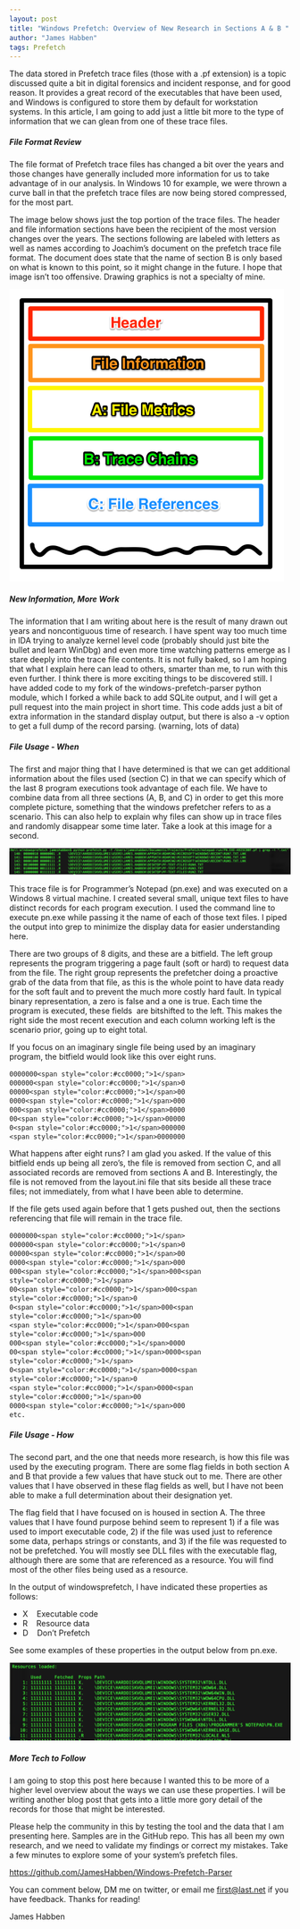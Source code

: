 ```yaml
---
layout: post
title: "Windows Prefetch: Overview of New Research in Sections A & B "
author: "James Habben"
tags: Prefetch
---
```


The data stored in Prefetch trace files (those with a .pf extension) is a topic discussed quite a bit in digital forensics and incident response, and for good reason. It provides a great record of the executables that have been used, and Windows is configured to store them by default for workstation systems. In this article, I am going to add just a little bit more to the type of information that we can glean from one of these trace files.

##### File Format Review

The file format of Prefetch trace files has changed a bit over the years and those changes have generally included more information for us to take advantage of in our analysis. In Windows 10 for example, we were thrown a curve ball in that the prefetch trace files are now being stored compressed, for the most part.

The image below shows just the top portion of the trace files. The header and file information sections have been the recipient of the most version changes over the years. The sections following are labeled with letters as well as names according to Joachim’s document on the prefetch trace file format. The document does state that the name of section B is only based on what is known to this point, so it might change in the future. I hope that image isn’t too offensive. Drawing graphics is not a specialty of mine.

![dde3d-trace-file-sections](/images/2017/03/dde3d-trace-file-sections.png)

##### New Information, More Work

The information that I am writing about here is the result of many drawn out years and noncontiguous time of research. I have spent way too much time in IDA trying to analyze kernel level code (probably should just bite the bullet and learn WinDbg) and even more time watching patterns emerge as I stare deeply into the trace file contents. It is not fully baked, so I am hoping that what I explain here can lead to others, smarter than me, to run with this even further. I think there is more exciting things to be discovered still. I have added code to my fork of the windows-prefetch-parser python module, which I forked a while back to add SQLite output, and I will get a pull request into the main project in short time. This code adds just a bit of extra information in the standard display output, but there is also a -v option to get a full dump of the record parsing. (warning, lots of data)

##### File Usage - When

The first and major thing that I have determined is that we can get additional information about the files used (section C) in that we can specify which of the last 8 program executions took advantage of each file. We have to combine data from all three sections (A, B, and C) in order to get this more complete picture, something that the windows prefetcher refers to as a scenario. This can also help to explain why files can show up in trace files and randomly disappear some time later. Take a look at this image for a second.

![58077-pf-txt-files](/images/2017/03/58077-pf-txt-files.png)

This trace file is for Programmer’s Notepad (pn.exe) and was executed on a Windows 8 virtual machine. I created several small, unique text files to have distinct records for each program execution. I used the command line to execute pn.exe while passing it the name of each of those text files. I piped the output into grep to minimize the display data for easier understanding here.

There are two groups of 8 digits, and these are a bitfield. The left group represents the program triggering a page fault (soft or hard) to request data from the file. The right group represents the prefetcher doing a proactive grab of the data from that file, as this is the whole point to have data ready for the soft fault and to prevent the much more costly hard fault. In typical binary representation, a zero is false and a one is true. Each time the program is executed, these fields  are bitshifted to the left. This makes the right side the most recent execution and each column working left is the scenario prior, going up to eight total.

If you focus on an imaginary single file being used by an imaginary program, the bitfield would look like this over eight runs.

```
0000000<span style="color:#cc0000;">1</span>
000000<span style="color:#cc0000;">1</span>0
00000<span style="color:#cc0000;">1</span>00
0000<span style="color:#cc0000;">1</span>000
000<span style="color:#cc0000;">1</span>0000
00<span style="color:#cc0000;">1</span>00000
0<span style="color:#cc0000;">1</span>000000
<span style="color:#cc0000;">1</span>0000000
```

What happens after eight runs? I am glad you asked. If the value of this bitfield ends up being all zero’s, the file is removed from section C, and all associated records are removed from sections A and B. Interestingly, the file is not removed from the layout.ini file that sits beside all these trace files; not immediately, from what I have been able to determine.

If the file gets used again before that 1 gets pushed out, then the sections referencing that file will remain in the trace file.

```
0000000<span style="color:#cc0000;">1</span>
000000<span style="color:#cc0000;">1</span>0
00000<span style="color:#cc0000;">1</span>00
0000<span style="color:#cc0000;">1</span>000
000<span style="color:#cc0000;">1</span>000<span style="color:#cc0000;">1</span>
00<span style="color:#cc0000;">1</span>000<span style="color:#cc0000;">1</span>0
0<span style="color:#cc0000;">1</span>000<span style="color:#cc0000;">1</span>00
<span style="color:#cc0000;">1</span>000<span style="color:#cc0000;">1</span>000
000<span style="color:#cc0000;">1</span>0000
00<span style="color:#cc0000;">1</span>0000<span style="color:#cc0000;">1</span>
0<span style="color:#cc0000;">1</span>0000<span style="color:#cc0000;">1</span>0
<span style="color:#cc0000;">1</span>0000<span style="color:#cc0000;">1</span>00
0000<span style="color:#cc0000;">1</span>000
etc.
```

##### File Usage - How

The second part, and the one that needs more research, is how this file was used by the executing program. There are some flag fields in both section A and B that provide a few values that have stuck out to me. There are other values that I have observed in these flag fields as well, but I have not been able to make a full determination about their designation yet.

The flag field that I have focused on is housed in section A. The three values that I have found purpose behind seem to represent 1) if a file was used to import executable code, 2) if the file was used just to reference some data, perhaps strings or constants, and 3) if the file was requested to not be prefetched. You will mostly see DLL files with the executable flag, although there are some that are referenced as a resource. You will find most of the other files being used as a resource.

In the output of windowsprefetch, I have indicated these properties as follows:

- X    Executable code
- R    Resource data
- D    Don’t Prefetch

See some examples of these properties in the output below from pn.exe.

![649fd-pf-resources](/images/2017/03/649fd-pf-resources.png)

##### More Tech to Follow

I am going to stop this post here because I wanted this to be more of a higher level overview about the ways we can use these properties. I will be writing another blog post that gets into a little more gory detail of the records for those that might be interested.

Please help the community in this by testing the tool and the data that I am presenting here. Samples are in the GitHub repo. This has all been my own research, and we need to validate my findings or correct my mistakes. Take a few minutes to explore some of your system’s prefetch files.

https://github.com/JamesHabben/Windows-Prefetch-Parser

You can comment below, DM me on twitter, or email me first@last.net if you have feedback. Thanks for reading!

James Habben
